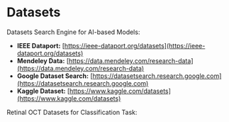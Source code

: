# Datasets
Datasets Search Engine for AI-based Models:

- **IEEE Dataport:** [https://ieee-dataport.org/datasets](https://ieee-dataport.org/datasets)
- **Mendeley Data:** [https://data.mendeley.com/research-data](https://data.mendeley.com/research-data)
- **Google Dataset Search:** [https://datasetsearch.research.google.com](https://datasetsearch.research.google.com)
- **Kaggle Dataset:** [https://www.kaggle.com/datasets](https://www.kaggle.com/datasets)

Retinal OCT Datasets for Classification Task:

